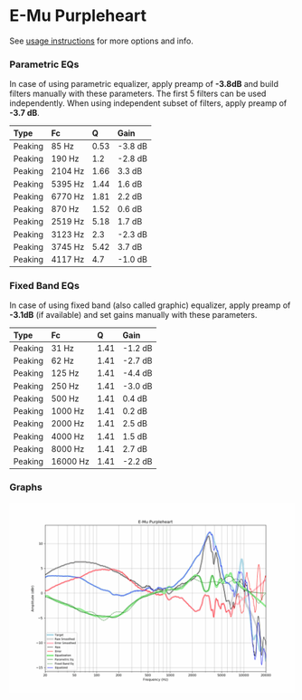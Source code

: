 # E-Mu Purpleheart
See [usage instructions](https://github.com/jaakkopasanen/AutoEq#usage) for more options and info.

### Parametric EQs
In case of using parametric equalizer, apply preamp of **-3.8dB** and build filters manually
with these parameters. The first 5 filters can be used independently.
When using independent subset of filters, apply preamp of **-3.7 dB**.

| Type    | Fc      |    Q | Gain    |
|:--------|:--------|:-----|:--------|
| Peaking | 85 Hz   | 0.53 | -3.8 dB |
| Peaking | 190 Hz  | 1.2  | -2.8 dB |
| Peaking | 2104 Hz | 1.66 | 3.3 dB  |
| Peaking | 5395 Hz | 1.44 | 1.6 dB  |
| Peaking | 6770 Hz | 1.81 | 2.2 dB  |
| Peaking | 870 Hz  | 1.52 | 0.6 dB  |
| Peaking | 2519 Hz | 5.18 | 1.7 dB  |
| Peaking | 3123 Hz | 2.3  | -2.3 dB |
| Peaking | 3745 Hz | 5.42 | 3.7 dB  |
| Peaking | 4117 Hz | 4.7  | -1.0 dB |

### Fixed Band EQs
In case of using fixed band (also called graphic) equalizer, apply preamp of **-3.1dB**
(if available) and set gains manually with these parameters.

| Type    | Fc       |    Q | Gain    |
|:--------|:---------|:-----|:--------|
| Peaking | 31 Hz    | 1.41 | -1.2 dB |
| Peaking | 62 Hz    | 1.41 | -2.7 dB |
| Peaking | 125 Hz   | 1.41 | -4.4 dB |
| Peaking | 250 Hz   | 1.41 | -3.0 dB |
| Peaking | 500 Hz   | 1.41 | 0.4 dB  |
| Peaking | 1000 Hz  | 1.41 | 0.2 dB  |
| Peaking | 2000 Hz  | 1.41 | 2.5 dB  |
| Peaking | 4000 Hz  | 1.41 | 1.5 dB  |
| Peaking | 8000 Hz  | 1.41 | 2.7 dB  |
| Peaking | 16000 Hz | 1.41 | -2.2 dB |

### Graphs
![](./E-Mu%20Purpleheart.png)